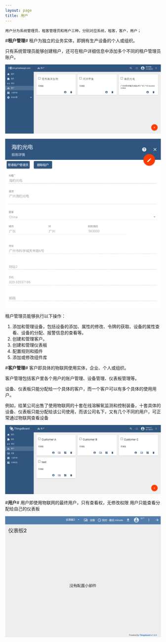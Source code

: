 ```yaml
---
layout: page
title: 用户
---
```


	用户分为系统管理员，租客管理员和用户三种，分别对应系统，租客，客户，用户；

#**租户管理**#
	租户为独立的业务实体，即拥有生产设备的个人或组织。

只有系统管理员能够创建租户，还可在租户详细信息中添加多个不同的租户管理员账户。

![租户](https://raw.githubusercontent.com/haibaoiot/haibaoiot.github.io/master/images/UI-tenant.png)

![租户管理员设置](https://raw.githubusercontent.com/haibaoiot/haibaoiot.github.io/master/images/UI-tenant-admin.png)

租户管理员能够执行以下操作：

1. 添加和管理设备，包括设备的添加、属性的修改、令牌的获取、设备的属性查看、设备的分配、报警信息的查看等。
2. 创建和管理客户。
3. 创建和管理仪表板
4. 配置规则和插件
5. 添加或修改组件库

#**客户管理**#
	客户即具体的物联网使用实体，企业、个人或组织。

客户管理包括客户里各个用户的账户管理、设备管理、仪表板管理等。

设备、仪表板只能分配给一个具体的客户，而一个客户可以有多个具体的使用用户。

例如，给某公司出售了使用物联网的十套在线溶解氧监测和控制装备，十套具体的设备、仪表板只能分配给该公司使用，而该公司名下，又有几个不同的用户，可正常通过物联网查看设备

![img](https://raw.githubusercontent.com/haibaoiot/haibaoiot.github.io/master/images/ui-customer.png)


#**用户**#
	用户即使用物联网的最终用户，只有查看权，无修改权限
用户只能查看分配给自己的仪表板

![image](https://raw.githubusercontent.com/haibaoiot/haibaoiot.github.io/master/images/home-user.png)